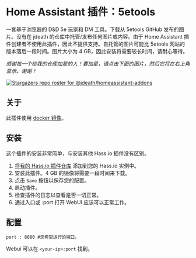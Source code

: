 # Home Assistant 插件：5etools

一套基于浏览器的 D&D 5e 玩家和 DM 工具。下载从 5etools GitHub 发布的图片。没有在 jdeath 的仓库中托管/发布任何图片或内容。由于 Home Assistant 插件创建者不使用此插件，因此不提供支持。自托管的图片可能比 5etools 网站的版本落后一段时间。图片大小为 4 GB，因此安装将需要较长时间，请耐心等待。

_感谢每一个给我的仓库加星的人！要加星，请点击下面的图片，然后它将在右上角显示。谢谢！_

[![Stargazers repo roster for @jdeath/homeassistant-addons](https://reporoster.com/stars/jdeath/homeassistant-addons)](https://github.com/jdeath/homeassistant-addons/stargazers)

## 关于

此插件使用 [docker 镜像](https://github.com/5etools-mirror-2/5etools-mirror-2.github.io)。

## 安装

这个插件的安装非常简单，与安装其他 Hass.io 插件没有区别。

1. [将我的 Hass.io 插件仓库][repository] 添加到您的 Hass.io 实例中。
1. 安装此插件。4 GB 的镜像将需要一段时间来下载。
1. 点击 `Save` 按钮以保存您的配置。
1. 启动插件。
1. 检查插件的日志以查看是否一切正常。
1. 通过入口或 <your-ip>:port 打开 WebUI 应该可以正常工作。

## 配置

```
port : 8080 #您希望运行的端口。
```

Webui 可以在 `<your-ip>:port` 找到。

[repository]: https://github.com/jdeath/homeassistant-addons
